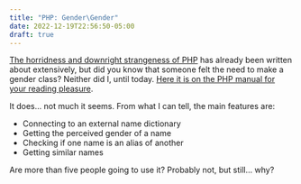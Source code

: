 ```yaml
---
title: "PHP: Gender\Gender"
date: 2022-12-19T22:56:50-05:00
draft: true
---
```


[The horridness and downright strangeness of PHP](
https://eev.ee/blog/2012/04/09/php-a-fractal-of-bad-design/) has already been written about
extensively, but did you know that someone felt the need to make a gender class? Neither did I,
until today. [Here it is on the PHP manual for your reading pleasure](
https://www.php.net/manual/class.gender.php).

It does... not much it seems. From what I can tell, the main features are:
- Connecting to an external name dictionary
- Getting the perceived gender of a name
- Checking if one name is an alias of another
- Getting similar names

Are more than five people going to use it? Probably not, but still... why?